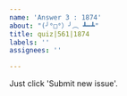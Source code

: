 ```yaml
---
name: 'Answer 3 : 1874'
about: "(╯°□°）╯︵ ┻━┻"
title: quiz|561|1874
labels: ''
assignees: ''

---
```


Just click 'Submit new issue'.
